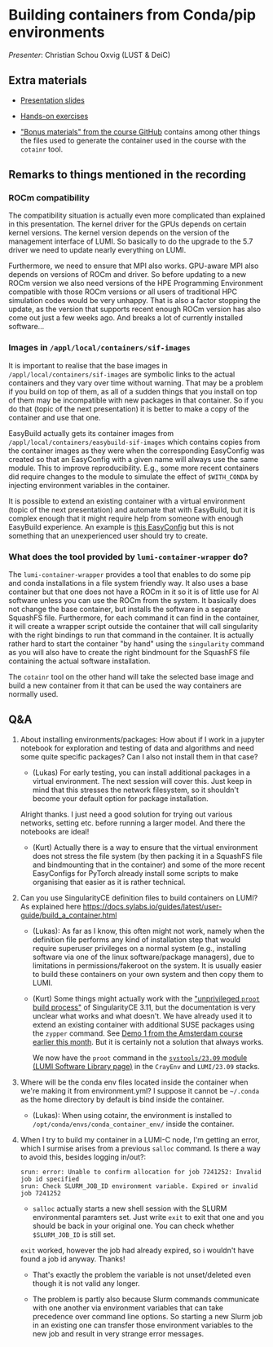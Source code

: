 # Building containers from Conda/pip environments

*Presenter*: Christian Schou Oxvig (LUST & DeiC)


## Extra materials

-   [Presentation slides](https://462000265.lumidata.eu/ai-20240529/files/LUMI-ai-20240529-06-Building_containers_from_conda_pip_environments.pdf)

-   [Hands-on exercises](E06_BuildingContainers.md)

-   ["Bonus materials" from the course GitHub](https://github.com/Lumi-supercomputer/Getting_Started_with_AI_workshop/tree/main/bonus_material)
    contains among other things the files used to generate the container used in the course with
    the `cotainr` tool.


## Remarks to things mentioned in the recording

### ROCm compatibility

The compatibility situation is actually even more complicated than explained in this presentation. The kernel driver for the GPUs depends on certain kernel versions. The kernel version depends on the version of the management interface of LUMI. So basically to do the upgrade to the 5.7 driver we need to update nearly everything on LUMI.

Furthermore, we need to ensure that MPI also works. GPU-aware MPI also depends on versions of ROCm and driver. So before updating to a new ROCm version we also need versions of the HPE Programming Environment compatible with those ROCm versions or all users of traditional HPC simulation codes would be very unhappy. That is also a factor stopping the update, as the version that supports recent enough ROCm version has also come out just a few weeks ago. And breaks a lot of currently installed software...


### Images in `/appl/local/containers/sif-images`

It is important to realise that the base images in `/appl/local/containers/sif-images` are symbolic links to the actual containers and they vary over time without warning. That may be a problem if you build on top of them, as all of a sudden things that you install on top of them may be incompatible with new packages in that container. So if you do that (topic of the next presentation) it is better to make a copy of the container and use that one.

EasyBuild actually gets its container images from `/appl/local/containers/easybuild-sif-images` which contains copies from the container images as they were when the corresponding EasyConfig was created so that an EasyConfig with a given name will always use the same module. This to improve reproducibility. E.g., some more recent containers did require changes to the module to simulate the effect of `$WITH_CONDA` by injecting environment variables in the container.

It is possible to extend an existing container with a virtual environment (topic of the next presentation) and automate that with EasyBuild, but it is complex enough that it might require help from someone with enough EasyBuild experience. An example is [this EasyConfig](https://lumi-supercomputer.github.io/LUMI-EasyBuild-docs/p/PyTorch/PyTorch-2.2.0-rocm-5.6.1-python-3.10-singularity-exampleVenv-20240315/) but this is not something that an unexperienced user should try to create.


### What does the tool provided by `lumi-container-wrapper` do?

The `lumi-container-wrapper` provides a tool that enables to do some pip and conda installations in a file system friendly way. It also uses a base container but that one does not have a ROCm in it so it is of little use for AI software unless you can use the ROCm from the system. It basically does not change the base container, but installs the software in a separate SquashFS file. Furthermore, for each command it can find in the container, it will create a wrapper script outside the container that will call singularity with the right bindings to run that command in the container. It is actually rather hard to start the container "by hand" using the `singularity` command as you will also have to create the right bindmount for the SquashFS file containing the actual software installation.

The `cotainr` tool on the other hand will take the selected base image and build a new container from it that can be used the way containers are normally used.


## Q&A

1.  About installing environments/packages: How about if I work in a jupyter notebook for exploration and testing of data and algorithms and need some quite specific packages? Can I also not install them in that case?

    -   (Lukas) For early testing, you can install additional packages in a virtual environment. The next session will cover this. Just keep in mind that this stresses the network filesystem, so it shouldn't become your default option for package installation.

    Alright thanks. I just need a good solution for trying out various networks, setting etc. before running a larger model. And there the notebooks are ideal!

    -   (Kurt) Actually there is a way to ensure that the virtual environment does not stress the file system (by then packing it in a SquashFS file and bindmounting that in the container) and some of the more recent EasyConfigs for PyTorch already install some scripts to make organising that easier as it is rather technical.

2.  Can you use SingularityCE definition files to build containers on LUMI? As explained here https://docs.sylabs.io/guides/latest/user-guide/build_a_container.html

    -   (Lukas): As far as I know, this often might not work, namely when the definition file performs any kind of installation step that would require superuser privileges on a normal system (e.g., installing software via one of the linux software/package managers), due to limitations in permissions/fakeroot on the system. It is usually easier to build these containers on your own system and then copy them to LUMI.

    -   (Kurt) Some things might actually work with the ["unprivileged `proot` build process"](https://github.com/Lumi-supercomputer/Getting_Started_with_AI_workshop/tree/main/bonus_material) of SingularityCE 3.11, but the documentation is very unclear what works and what doesn't. We have already used it to extend an existing container with additional SUSE packages using the `zypper` command. See [Demo 1 from the Amsterdam course earlier this month](https://lumi-supercomputer.github.io/LUMI-training-materials/2day-20240502/Demo1/). But it is certainly not a solution that always works.

        We now have the `proot` command in the [`systools/23.09` module (LUMI Software Library page)](https://lumi-supercomputer.github.io/LUMI-EasyBuild-docs/s/systools/) in the `CrayEnv` and `LUMI/23.09` stacks.

3.  Where will be the conda env files located inside the container when we're making it from environment.yml? I suppose it cannot  be `~/.conda` as the home directory by default is bind inside the container. 

    -   (Lukas): When using cotainr, the environment is installed to `/opt/conda/envs/conda_container_env/` inside the container.

4.  When I try to build my container in a LUMI-C node, I'm getting an error, which I surmise arises from a previous `salloc` command. Is there a way to avoid this, besides logging in/out?:

    ```
    srun: error: Unable to confirm allocation for job 7241252: Invalid job id specified
    srun: Check SLURM_JOB_ID environment variable. Expired or invalid job 7241252
    ```

    -   `salloc` actually starts a new shell session with the SLURM environmental paramters set. Just write `exit` to exit that one and you should be back in your original one. You can check whether `$SLURM_JOB_ID` is still set.

    `exit` worked, however the job had already expired, so i wouldn't have found a job id anyway. Thanks!

    -   That's exactly the problem the variable is not unset/deleted even though it is not valid any longer.

    -   The problem is partly also because Slurm commands communicate with one another via environment variables that can take precedence over command line options. So starting a new Slurm job in an existing one can transfer those environment variables to the new job and result in very strange error messages.


